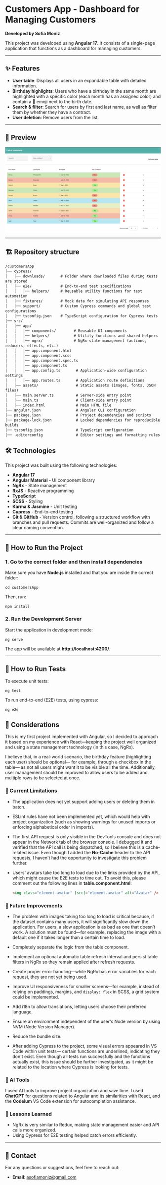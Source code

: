 
# Customers App - Dashboard for Managing Customers  
**Developed by Sofia Moniz**  

This project was developed using **Angular 17**. It consists of a single-page application that functions as a dashboard for managing customers.  

---

## ✨ Features  
- **User table**: Displays all users in an expandable table with detailed information.  
- **Birthday highlights**: Users who have a birthday in the same month are highlighted with a specific color (each month has an assigned color) and contain a 🎂 emoji next to the birth date.  
- **Search & filter**: Search for users by first and last name, as well as filter them by whether they have a contract.  
- **User deletion**: Remove users from the list.  

---

## 📸 Preview  
![Project Preview](customersApp/src/assets/preview.png)

---

## 🏗️ Repository structure  

```plaintext
/customersApp
│── cypress/  
│   │── downloads/       # Folder where downloaded files during tests are stored  
│   │── e2e/             # End-to-end test specifications  
│   │   │── helpers/     # Reusable utility functions for test automation  
│   │── fixtures/        # Mock data for simulating API responses  
│   │── support/         # Custom Cypress commands and global test configurations  
│   │── tsconfig.json    # TypeScript configuration for Cypress tests  
│── src/
│   │── app/
│   │   │── components/        # Reusable UI components
│   │   │── helpers/           # Utility functions and shared helpers
│   │   │── ngrx/              # NgRx state management (actions, reducers, effects, etc.)
│   │   │── app.component.html
│   │   │── app.component.scss
│   │   │── app.component.spec.ts
│   │   │── app.component.ts
│   │   │── app.config.ts       # Application-wide configuration settings
│   │   │── app.routes.ts       # Application route definitions
│   │── assets/                 # Static assets (images, fonts, JSON files)
│   │── main.server.ts          # Server-side entry point
│   │── main.ts                 # Client-side entry point
│   │── index.html              # Main HTML file
│── angular.json                # Angular CLI configuration
│── package.json                # Project dependencies and scripts
│── package-lock.json           # Locked dependencies for reproducible builds
│── tsconfig.json               # TypeScript configuration
│── .editorconfig               # Editor settings and formatting rules
```


## 🛠 Technologies

This project was built using the following technologies:

-   **Angular 17** 
-   **Angular Material** - UI component library
-   **NgRx** - State management
-   **RxJS** - Reactive programming
-   **TypeScript**
-   **SCSS** - Styling
-   **Karma & Jasmine** - Unit testing
-   **Cypress** - End-to-end testing
-   **Git & GitHub** - Version control, following a structured workflow with branches and pull requests. Commits are well-organized and follow a clear naming convention.

----------

## 🚀 How to Run the Project

### 1. Go to the correct folder and then install dependencies

Make sure you have **Node.js** installed and that you are inside the correct folder:
```
cd customersApp
```

Then, run:

```
npm install  
```

### 2. Run the Development Server

Start the application in development mode:

```
ng serve  
```

The app will be available at **http://localhost:4200/**.

----------

## 🤖 How to Run Tests

To execute unit tests:

```
ng test  
```

To run end-to-end (E2E) tests, using cypress:

```
ng e2e  
```


## 🤔 Considerations

This is my first project implemented with Angular, so I decided to approach it based on my experience with React—keeping the project well organized and using a state management technology (in this case, NgRx). 

I believe that, in a real-world scenario, the birthday feature (highlighting each user) should be optional— for example, through a checkbox in the table— as not all users might want it to be visible all the time. Additionally, user management should be improved to allow users to be added and multiple rows to be selected at once.

### 🚧 Current Limitations  
- The application does not yet support adding users or deleting them in batch.  

- ESLint rules have not been implemented yet, which would help with project organization (such as showing warnings for unused imports or enforcing alphabetical order in imports).  

- The first API request is only visible in the DevTools console and does not appear in the Network tab of the browser console. I debugged it and verified that the API call is being dispatched, so I believe this is a cache-related issue. Even though I added the **No-Cache** header to the API requests, I haven't had the opportunity to investigate this problem further.  

- Users' avatars take too long to load due to the links provided by the API, which might cause the E2E tests to time out. To avoid this, please comment out the following lines in **table.component.html**:  

	```html
	<img class="element-avatar" [src]="element.avatar" alt="Avatar" />
	```


### 🌟 Future Improvements  
- The problem with images taking too long to load is critical because, if the dataset contains many users, it will significantly slow down the application. For users, a slow application is as bad as one that doesn’t work. A solution must be found—for example, replacing the image with a default one if it takes longer than a certain time to load.

- Completely separate the logic from the table component.  

- Implement an optional automatic table refresh interval and persist table filters in NgRx so they remain applied after refresh requests.

- Create proper error handling—while NgRx has error variables for each request, they are not yet being used.  

- Improve UI responsiveness for smaller screens—for example, instead of relying on paddings, margins, and `display: flex` in SCSS, a grid system could be implemented.  

- Add i18n to allow translations, letting users choose their preferred language.  

- Ensure an environment independent of the user's Node version by using NVM (Node Version Manager).

- Reduce the bundle size.  

- After adding Cypress to the project, some visual errors appeared in VS Code within unit tests— certain functions are underlined, indicating they don't exist. Even though all tests run successfully and the functions actually exist, this issue should be further investigated, as it might be related to the location where Cypress is looking for tests.

### 🤖 AI Tools  
I used AI tools to improve project organization and save time. I used **ChatGPT** for questions related to Angular and its similarities with React, and the **Codeium** VS Code extension for autocompletion assistance.  

### 📌 Lessons Learned  
- NgRx is very similar to Redux, making state management easier and API calls more organized.  
- Using Cypress for E2E testing helped catch errors efficiently.  
----------
## 📢 Contact

For any questions or suggestions, feel free to reach out:
    
-   **Email**: asofiamoniz@gmail.com
